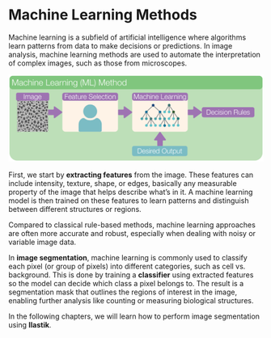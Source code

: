 # Machine Learning Methods

Machine learning is a subfield of artificial intelligence where algorithms learn patterns from data to make decisions or predictions. In image analysis, machine learning methods are used to automate the interpretation of complex images, such as those from microscopes.

<div align="center">
    <img src="../../../_static/images/ilastik_obj_classification/seg_methods_ml.png" alt="ml" width="700">
</div>

First, we start by **extracting features** from the image. These features can include intensity, texture, shape, or edges, basically any measurable property of the image that helps describe what’s in it. A machine learning model is then trained on these features to learn patterns and distinguish between different structures or regions.

Compared to classical rule-based methods, machine learning approaches are often more accurate and robust, especially when dealing with noisy or variable image data.

In **image segmentation**, machine learning is commonly used to classify each pixel (or group of pixels) into different categories, such as cell vs. background. This is done by training a **classifier** using extracted features so the model can decide which class a pixel belongs to. The result is a segmentation mask that outlines the regions of interest in the image, enabling further analysis like counting or measuring biological structures.

In the following chapters, we will learn how to perform image segmentation using **Ilastik**.